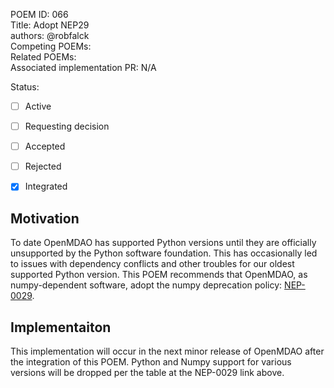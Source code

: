 POEM ID: 066  
Title: Adopt NEP29  
authors: @robfalck  
Competing POEMs:  
Related POEMs:  
Associated implementation PR: N/A  

Status:

- [ ] Active
- [ ] Requesting decision
- [ ] Accepted
- [ ] Rejected
- [x] Integrated


## Motivation

To date OpenMDAO has supported Python versions until they are officially unsupported by the Python software foundation.
This has occasionally led to issues with dependency conflicts and other troubles for our oldest supported Python version.
This POEM recommends that OpenMDAO, as numpy-dependent software, adopt the numpy deprecation policy: [NEP-0029](https://numpy.org/neps/nep-0029-deprecation_policy.html).

## Implementaiton

This implementation will occur in the next minor release of OpenMDAO after the integration of this POEM.
Python and Numpy support for various versions will be dropped per the table at the NEP-0029 link above.
